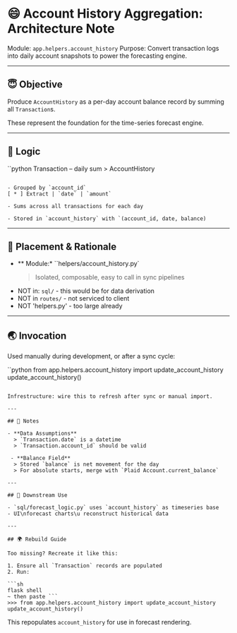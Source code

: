 # 😄 Account History Aggregation: Architecture Note

Module: `app.helpers.account_history`
Purpose: Convert transaction logs into daily account snapshots to power the forecasting engine.

---

## 😇 Objective

Produce `AccountHistory` as a per-day account balance record by summing all `Transaction`s.

These represent the foundation for the time-series forecast engine.

---

## 😤 Logic

``python
Transaction – daily sum > AccountHistory
```

- Grouped by `account_id`
[ * ] Extract | `date` | `amount`

- Sums across all transactions for each day

- Stored in `account_history` with `(account_id, date, balance)
```

---

## 📶 Placement & Rationale

- ** Module:* ``helpers/account_history.py`
  > Isolated, composable, easy to call in sync pipelines
- NOT in: `sql/` - this would be for data derivation
- NOT in `routes/` - not serviced to client
- NOT 'helpers.py' - too large already

---

## 🌏 Invocation

Used manually during development, or after a sync cycle:

``python
from app.helpers.account_history import update_account_history
update_account_history()
```

Infrestructure: wire this to refresh after sync or manual import.

---

## 👀 Notes

- **Data Assumptions**
  > `Transaction.date` is a datetime
  > `Transaction.account_id` should be valid

 - **Balance Field**
  > Stored `balance` is net movement for the day
  > For absolute starts, merge with `Plaid Account.current_balance`

---

## 🐘 Downstream Use

- `sql/forecast_logic.py` uses `account_history` as timeseries base
- UI\nforecast charts\u reconstruct historical data

---

## 🌍 Rebuild Guide 

Too missing? Recreate it like this:

1. Ensure all `Transaction` records are populated
2. Run:

```sh
flask shell
~ then paste ```
>>> from app.helpers.account_history import update_account_history
update_account_history()
```


This repopulates `account_history` for use in forecast rendering.
